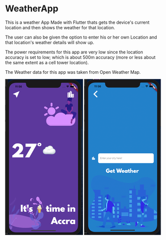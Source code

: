 # WeatherApp
This is a weather App Made with Flutter thats gets the device's current location and then shows the weather for  that location. 

The user can also be given the option to enter his or her own Location and that location's weather details will show up. 

The power requirements for this app are very low since the location accuracy is set to low; which is about 500m accuracy (more or less about the same extent as a cell tower location).

The Weather data for this app was taken from Open Weather Map.

![Screen_shot](https://github.com/clemkofi/WeatherApp/blob/master/screenshots/weatherapp_screenshots.png)
